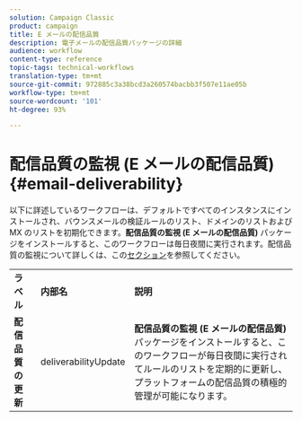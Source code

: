 ```yaml
---
solution: Campaign Classic
product: campaign
title: E メールの配信品質
description: 電子メールの配信品質パッケージの詳細
audience: workflow
content-type: reference
topic-tags: technical-workflows
translation-type: tm+mt
source-git-commit: 972885c3a38bcd3a260574bacbb3f507e11ae05b
workflow-type: tm+mt
source-wordcount: '101'
ht-degree: 93%

---
```



# 配信品質の監視 (E メールの配信品質){#email-deliverability}

以下に詳述しているワークフローは、デフォルトですべてのインスタンスにインストールされ、バウンスメールの検証ルールのリスト、ドメインのリストおよび MX のリストを初期化できます。**配信品質の監視 (E メールの配信品質)** パッケージをインストールすると、このワークフローは毎日夜間に実行されます。配信品質の監視について詳しくは、この[セクション](../../delivery/using/about-deliverability.md)を参照してください。

<table> 
 <tbody> 
  <tr> 
   <td> <strong>ラベル</strong><br /> </td> 
   <td> <strong>内部名</strong><br /> </td> 
   <td> <strong>説明</strong><br /> </td> 
  </tr> 
  <tr> 
   <td> <strong>配信品質の更新</strong><br /> </td> 
   <td> <span class="uicontrol">deliverabilityUpdate</span> <br /> </td> 
   <td>  <strong>配信品質の監視 (E メールの配信品質)</strong> パッケージをインストールすると、このワークフローが毎日夜間に実行されてルールのリストを定期的に更新し、プラットフォームの配信品質の積極的管理が可能になります。<br /> </td> 
  </tr> 
 </tbody> 
</table>

